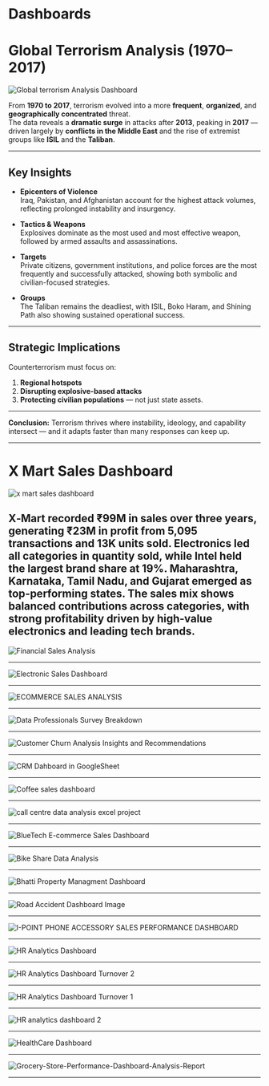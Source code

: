 # Dashboards

# Global Terrorism Analysis (1970–2017)

![Global terrorism Analysis Dashboard](https://github.com/user-attachments/assets/d2af9fb0-1d3c-40f0-a115-50e6fa733873)

From **1970 to 2017**, terrorism evolved into a more **frequent**, **organized**, and **geographically concentrated** threat.  
The data reveals a **dramatic surge** in attacks after **2013**, peaking in **2017** — driven largely by **conflicts in the Middle East** and the rise of extremist groups like **ISIL** and the **Taliban**.

---

## Key Insights

- **Epicenters of Violence**  
  Iraq, Pakistan, and Afghanistan account for the highest attack volumes, reflecting prolonged instability and insurgency.

- **Tactics & Weapons**  
  Explosives dominate as the most used and most effective weapon, followed by armed assaults and assassinations.

- **Targets**  
  Private citizens, government institutions, and police forces are the most frequently and successfully attacked, showing both symbolic and civilian-focused strategies.

- **Groups**  
  The Taliban remains the deadliest, with ISIL, Boko Haram, and Shining Path also showing sustained operational success.

---

## Strategic Implications

Counterterrorism must focus on:
1. **Regional hotspots**  
2. **Disrupting explosive-based attacks**  
3. **Protecting civilian populations** — not just state assets.

---

**Conclusion:** Terrorism thrives where instability, ideology, and capability intersect — and it adapts faster than many responses can keep up.


--- 

# X Mart Sales Dashboard

![x mart sales dashboard](https://github.com/user-attachments/assets/fb6af5be-625e-41c7-b53f-56582b575aff)

X‑Mart recorded ₹99M in sales over three years, generating ₹23M in profit from 5,095 transactions and 13K units sold. Electronics led all categories in quantity sold, while Intel held the largest brand share at 19%. Maharashtra, Karnataka, Tamil Nadu, and Gujarat emerged as top‑performing states. The sales mix shows balanced contributions across categories, with strong profitability driven by high‑value electronics and leading tech brands.
---

![Financial Sales Analysis](https://github.com/user-attachments/assets/7d1f0356-4e6b-4626-ad9f-16852e460c94)

---
![Electronic Sales Dashboard](https://github.com/user-attachments/assets/0fedb273-5131-4c3c-b03c-ac5dbb0aa110)

---
![ECOMMERCE SALES ANALYSIS](https://github.com/user-attachments/assets/909c6f4a-55c6-492a-a5dc-be41b531ddff)

---
![Data Professionals Survey Breakdown](https://github.com/user-attachments/assets/a4528e64-42d5-4a81-8f77-b890ec48ea5c)

---
![Customer Churn Analysis Insights and Recommendations](https://github.com/user-attachments/assets/3055317b-0335-43fd-b60d-601d80f70503)

---
![CRM Dahboard in GoogleSheet](https://github.com/user-attachments/assets/a336f772-f765-449a-a3f5-0b679bb082ac)

---
![Coffee sales dashboard](https://github.com/user-attachments/assets/194e3f54-28a9-4b31-9d38-91c95bccca7e)

---
![call centre data analysis excel project](https://github.com/user-attachments/assets/71628482-9423-4d5e-a020-2ae1c4a5e251)

---
![BlueTech E-commerce Sales Dashboard](https://github.com/user-attachments/assets/4aa433dc-859e-4496-8374-92c07c572ed0)

---

![Bike Share Data Analysis](https://github.com/user-attachments/assets/22541672-4f11-4529-a6d0-9c2a3a176563)

---
![Bhatti Property Managment Dashboard](https://github.com/user-attachments/assets/737cf59c-a331-45f4-a5f6-6c4313b1e6f4)

---

![Road Accident Dashboard Image](https://github.com/user-attachments/assets/5501c3a2-854b-48c2-a917-0251e5205b7c)

---
![I-POINT PHONE ACCESSORY SALES PERFORMANCE DASHBOARD](https://github.com/user-attachments/assets/37bb10b6-5acb-4f73-be67-f752553b4429)

---
![HR Analytics Dashboard](https://github.com/user-attachments/assets/84a8e898-f8e8-46f4-9fb4-e85e22725693)

---
![HR Analytics Dashboard Turnover 2](https://github.com/user-attachments/assets/aafc5d07-86f1-45ef-b408-a10666b0a1cf)

---

![HR Analytics Dashboard Turnover 1](https://github.com/user-attachments/assets/72e6c0f1-cab2-43c5-b770-ca1ef6e55559)

---

![HR analytics dashboard 2](https://github.com/user-attachments/assets/116eb275-e867-4378-9739-3642c54482f1)

---
![HealthCare Dashboard](https://github.com/user-attachments/assets/3dfb3f2c-ae32-41ab-aa54-f40e2cab2cd9)

---
![Grocery-Store-Performance-Dashboard-Analysis-Report](https://github.com/user-attachments/assets/08647a80-ca3c-4c95-9cbe-de840d71f86d)

---
